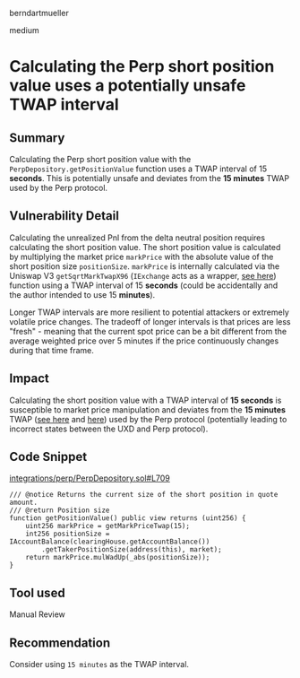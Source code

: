 berndartmueller

medium

# Calculating the Perp short position value uses a potentially unsafe TWAP interval

## Summary

Calculating the Perp short position value with the `PerpDepository.getPositionValue` function uses a TWAP interval of 15 **seconds**. This is potentially unsafe and deviates from the **15 minutes** TWAP used by the Perp protocol.

## Vulnerability Detail

Calculating the unrealized Pnl from the delta neutral position requires calculating the short position value. The short position value is calculated by multiplying the market price `markPrice` with the absolute value of the short position size `positionSize`. `markPrice` is internally calculated via the Uniswap V3 `getSqrtMarkTwapX96` (`IExchange` acts as a wrapper, [see here](https://github.com/perpetual-protocol/perp-curie-contract/blob/27ea8e2c4be37d1dd58c1eed3b3cc269d398a091/contracts/Exchange.sol#L377-L379)) function using a TWAP interval of 15 **seconds** (could be accidentally and the author intended to use 15 **minutes**).

Longer TWAP intervals are more resilient to potential attackers or extremely volatile price changes. The tradeoff of longer intervals is that prices are less "fresh" - meaning that the current spot price can be a bit different from the average weighted price over 5 minutes if the price continuously changes during that time frame.

## Impact

Calculating the short position value with a TWAP interval of **15 seconds** is susceptible to market price manipulation and deviates from the **15 minutes** TWAP ([see here](https://github.com/perpetual-protocol/perp-curie-contract/blob/27ea8e2c4be37d1dd58c1eed3b3cc269d398a091/contracts/ClearingHouseConfig.sol#L44) and [here](https://support.perp.com/hc/en-us/articles/5257580412569-Funding-Payments#heading-4)) used by the Perp protocol (potentially leading to incorrect states between the UXD and Perp protocol).

## Code Snippet

[integrations/perp/PerpDepository.sol#L709](https://github.com/sherlock-audit/2023-01-uxd/blob/main/contracts/integrations/perp/PerpDepository.sol#L709)

```solidity
/// @notice Returns the current size of the short position in quote amount.
/// @return Position size
function getPositionValue() public view returns (uint256) {
    uint256 markPrice = getMarkPriceTwap(15);
    int256 positionSize = IAccountBalance(clearingHouse.getAccountBalance())
        .getTakerPositionSize(address(this), market);
    return markPrice.mulWadUp(_abs(positionSize));
}
```

## Tool used

Manual Review

## Recommendation

Consider using `15 minutes` as the TWAP interval.
